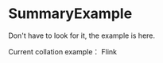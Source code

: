 # SummaryExample
 Don't have to look for it, the example is here.
 
 Current collation example：
 Flink
